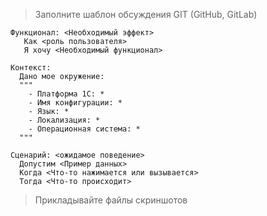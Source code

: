 
> Заполните шаблон обсуждения GIT (GitHub, GitLab)

```Gherkin
Функционал: <Необходимый эффект>
   Как <роль пользователя>
   Я хочу <Необходимый функционал>

Контекст:
  Дано мое окружение:
  """
    - Платформа 1С: *
    - Имя конфигурации: *
    - Язык: *
    - Локализация: *
    - Операционная система: *
  """

Сценарий: <ожидамое поведение>
  Допустим <Пример данных>
  Когда <Что-то нажимается или вызывается>
  Тогда <Что-то происходит>
```

> Прикладывайте файлы скриншотов
